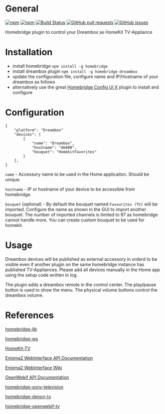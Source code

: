 # General

[![npm](https://img.shields.io/npm/dt/homebridge-dreambox.svg)](https://www.npmjs.com/package/homebridge-dreambox)
[![npm](https://img.shields.io/npm/v/homebridge-dreambox.svg)](https://www.npmjs.com/package/homebridge-dreambox)
[![Build Status](https://travis-ci.org/mdaskalov/homebridge-dreambox.svg?branch=master)](https://travis-ci.org/mdaskalov/homebridge-dreambox)
[![GitHub pull requests](https://img.shields.io/github/issues-pr/mdaskalov/homebridge-dreambox.svg)](https://github.com/mdaskalov/homebridge-dreambox/pulls)
[![GitHub issues](https://img.shields.io/github/issues/mdaskalov/homebridge-dreambox.svg)](https://github.com/mdaskalov/homebridge-dreambox/issues)

Homebridge plugin to control your Dreambox as HomeKit TV-Appliance

# Installation

* install homebridge `npm install -g homebridge`
* install dreambox plugin `npm install -g homebridge-dreambox`
* update the configuration file, configure name and IP/Hostname of your dreambox as follows
* alternatively use the great [Homebridge Config UI X](https://github.com/oznu/homebridge-config-ui-x) plugin to install and configure

# Configuration

```
{
    "platform": "Dreambox"
    "devices": [
        {
            "name": "Dreambox",
            "hostname": "dm900",
            "bouquet": "HomekitFavorites"
        }
    ],
}
```

`name` - Accessory name to be used in the Home applicaiton. Should be unique.

`hostname` - IP or hostname of your device to be accessible from homebridge.

`bouquet` (optional) - By default the bouquet named `Favourites (TV)` will be imported. Configure the name as shown in the GUI to import another bouquet. The number of imported channels is limited to 97 as homebridge cannot handle more. You can create custom bouquet to be used for homekit.

# Usage

Dreambox devices will be published as external accessory in orderd to be visible even if another plugin on the same homebridge instance has published TV-Appliances. Please add all devices manually in the Home app using the setup code written in log.

The plugin adds a dreambox remote in the control center. The play/pause button is used to show the menu. The physical volume buttons control the dreambox volume.

# References

[homebridge-lib](https://github.com/ebaauw/homebridge-lib)

[homebridge-ws](https://github.com/ebaauw/homebridge-ws)

[HomeKit-TV](https://github.com/KhaosT/HAP-NodeJS/blob/master/src/lib/gen/HomeKit-TV.ts)

[Enigma2 WebInterface API Documentation](https://dream.reichholf.net/e2web/)

[Enigma2 WebInterface Wiki](https://dream.reichholf.net/wiki/Enigma2:WebInterface)

[OpenWebif API Documentation](https://github.com/E2OpenPlugins/e2openplugin-OpenWebif/wiki/OpenWebif-API-documentation)

[homebridge-sony-television](https://github.com/arnif/homebridge-sony-television)

[homebridge-denon-tv](https://github.com/grzegorz914/homebridge-denon-tv)

[homebridge-openwebif-tv](https://github.com/grzegorz914/homebridge-openwebif-tv)
